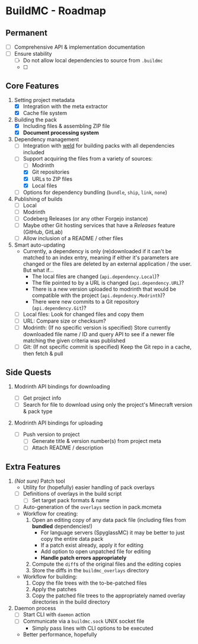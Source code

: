 # BuildMC - Roadmap

## Permanent

- [ ] Comprehensive API & implementation documentation
- [ ] Ensure stability
  - [ ] Do not allow local dependencies to source from `.buildmc`
  - [ ] 

## Core Features

1. Setting project metadata
    - [x] Integration with the meta extractor
    - [x] Cache file system
2. Building the pack
    - [x] Including files & assembling ZIP file
    - [x] **Document processing system**
3. Dependency management
    - [ ] Integration with [weld](https://docs.smithed.dev/weld/) for building
      packs with all dependencies included
    - [ ] Support acquiring the files from a variety of sources:
      - [ ] Modrinth
      - [x] Git repositories
      - [x] URLs to ZIP files
      - [x] Local files
    - [ ] Options for dependency bundling (`bundle`, `ship`, `link`, `none`)
4. Publishing of builds
    - [ ] Local
    - [ ] Modrinth
    - [ ] Codeberg Releases (or any other Forgejo instance)
    - [ ] Maybe other Git hosting services that have a *Releases* feature (GitHub, GitLab)
    - [ ] Allow inclusion of a README / other files
5. Smart auto-updating
    - Currently, a dependency is only (re)downloaded if it
      can't be matched to an index entry, meaning if either
      it's parameters are changed or the files are deleted
      by an external application / the user. But what if...
      - The local files are changed (`api.dependency.Local`)?
      - The file pointed to by a URL is changed (`api.dependency.URL`)?
      - There is a new version uploaded to modrinth that would
        be compatible with the project (`api.depndency.Modrinth`)?
      - There were new commits to a Git repository (`api.dependency.Git`)?
    - [ ] Local files: Look for changed files and copy them
    - [ ] URL: Compare size or checksum?
    - [ ] Modrinth: (If no specific version is specified) Store currently
      downloaded file name / ID and query API to see if a newer file
      matching the given criteria was published
    - [ ] Git: (If not specific commit is specified) Keep the Git repo
      in a cache, then fetch & pull

## Side Quests

1. Modrinth API bindings for downloading

   - [ ] Get project info
   - [ ] Search for file to download using
     only the project's Minecraft version
     & pack type

2. Modrinth API bindings for uploading

   - [ ] Push version to project
       - [ ] Generate title & version number(s) from project meta
       - [ ] Attach README / description

## Extra Features

1. *(Not sure)* Patch tool
    - Utility for (hopefully) easier handling of
      pack overlays
    - [ ] Definitions of overlays in the build script
        - [ ] Set target pack formats & name
    - [ ] Auto-generation of the `overlays` section in pack.mcmeta
    - Workflow for creating:
        1. Open an editing copy of any data pack file
           (including files from **bundled** dependencies!)
            - For language servers (SpyglassMC) it may be
              better to just copy the entire data pack
            - If a patch exist already, apply it for editing
            - Add option to open unpatched file for editing
            - **Handle patch errors appropriately**
        2. Compute the `diff`s of the original files and
           the editing copies
        3. Store the diffs in the `buildmc_overlays` directory
    - Workflow for building:
        1. Copy the file trees with the to-be-patched files
        2. Apply the patches
        3. Copy the patched file trees to the appropriately named
           overlay directories in the build directory
2. Daemon process
    - [ ] Start CLI with `daemon` action
    - [ ] Communicate via a `buildmc.sock` UNIX socket file
        - Simply pass lines with CLI options to be executed
    - Better performance, hopefully
